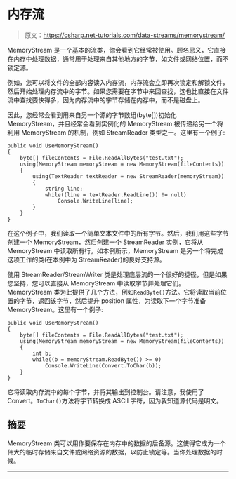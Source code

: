 # 内存流

> 原文：<https://csharp.net-tutorials.com/data-streams/memorystream/>

MemoryStream 是一个基本的流类，你会看到它经常被使用。顾名思义，它直接在内存中处理数据，通常用于处理来自其他地方的字节，如文件或网络位置，而不锁定源。

例如，您可以将文件的全部内容读入内存流，内存流会立即再次锁定和解锁文件，然后开始处理内存流中的字节。如果您需要在字节中来回查找，这也比直接在文件流中查找要快得多，因为内存流中的字节存储在内存中，而不是磁盘上。

因此，您经常会看到用来自另一个源的字节数组(byte[])初始化 MemoryStream，并且经常会看到实例化的 MemoryStream 被传递给另一个将利用 MemoryStream 的机制，例如 StreamReader 类型之一。这里有一个例子:

```
public void UseMemoryStream()
{
	byte[] fileContents = File.ReadAllBytes("test.txt");
	using(MemoryStream memoryStream = new MemoryStream(fileContents))
	{
		using(TextReader textReader = new StreamReader(memoryStream))
		{
			string line;
			while((line = textReader.ReadLine()) != null)
				Console.WriteLine(line);
		}
	}
}
```

在这个例子中，我们读取一个简单文本文件中的所有字节。然后，我们用这些字节创建一个 MemoryStream，然后创建一个 StreamReader 实例，它将从 MemoryStream 中读取所有行。如本例所示，MemoryStream 是另一个将完成这项工作的类(在本例中为 StreamReader)的良好支持源。

使用 StreamReader/StreamWriter 类是处理底层流的一个很好的捷径，但是如果您坚持，您可以直接从 MemoryStream 中读取字节并处理它们。MemoryStream 类为此提供了几个方法，例如`ReadByte()`方法。它将读取当前位置的字节，返回该字节，然后提升 position 属性，为读取下一个字节准备 MemoryStream。这里有一个例子:

<input type="hidden" name="IL_IN_ARTICLE">

```
public void UseMemoryStream()
{
	byte[] fileContents = File.ReadAllBytes("test.txt");
	using(MemoryStream memoryStream = new MemoryStream(fileContents))
	{
		int b;
		while((b = memoryStream.ReadByte()) >= 0)
			Console.WriteLine(Convert.ToChar(b));
	}
}
```

它将读取内存流中的每个字节，并将其输出到控制台。请注意，我使用了 Convert。`ToChar()`方法将字节转换成 ASCII 字符，因为我知道源代码是明文。

## 摘要

MemoryStream 类可以用作要保存在内存中的数据的后备源。这使得它成为一个伟大的临时存储来自文件或网络资源的数据，以防止锁定等。当你处理数据的时候。

* * *